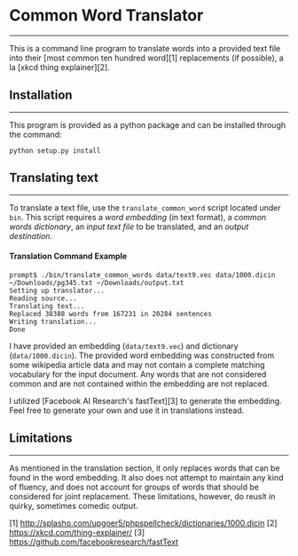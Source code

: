 # Common Word Translator
---
This is a command line program to translate words into a provided text file into their 
[most common ten hundred word][1] replacements (if possible), a la [xkcd thing explainer][2].

## Installation
---
This program is provided as a python package and can be installed through the command:
    
    python setup.py install

## Translating text
---
To translate a text file, use the `translate_common_word` script located under `bin`. This script requires a 
*word embedding* (in text format), a *common words dictionary*, an *input text file* to be translated, 
and an *output destination*.

#### Translation Command Example

    prompt$ ./bin/translate_common_words data/text9.vec data/1000.dicin ~/Downloads/pg345.txt ~/Downloads/output.txt
    Setting up translator...
    Reading source...
    Translating text...
    Replaced 38388 words from 167231 in 20284 sentences
    Writing translation...
    Done

I have provided an embedding (`data/text9.vec`) and dictionary (`data/1000.dicin`). The provided word embedding
was constructed from some wikipedia article data and may not contain a complete matching vocabulary for the
input document. Any words that are not considered common and are not contained within the embedding are not
replaced.

I utilized [Facebook AI Research's fastText][3] to generate the embedding. Feel free to generate your own and
use it in translations instead.

## Limitations
---
As mentioned in the translation section, it only replaces words that can be found in the word embedding. It also
does not attempt to maintain any kind of fluency, and does not account for groups of words that should be considered
for joint replacement. These limitations, however, do reuslt in quirky, sometimes comedic output.

[1] http://splasho.com/upgoer5/phpspellcheck/dictionaries/1000.dicin
[2] https://xkcd.com/thing-explainer/
[3] https://github.com/facebookresearch/fastText
